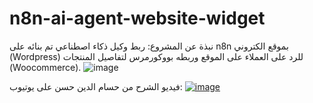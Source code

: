 # n8n-ai-agent-website-widget
نبذة عن المشروع: ربط وكيل ذكاء اصطناعي تم بنائه على n8n بموقع الكتروني (Wordpress) للرد على العملاء على الموقع وربطه بووكورمرس لتفاصيل المنتجات (Woocommerce).
![image](https://github.com/user-attachments/assets/ea308025-e108-44ad-be31-1ff71cb44dcf)

فيديو الشرح من حسام الدين حسن على يوتيوب:
[![image](https://github.com/user-attachments/assets/ae4547ee-cb15-44c9-8c20-52ecb0c3b624)
](https://www.youtube.com/watch?v=HYAznSrtzmE&t) 
